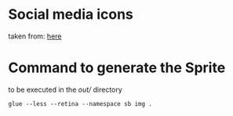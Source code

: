 # Social media icons
taken from: [here](http://icondock.com/free/vector-social-media-icons)

# Command to generate the Sprite
to be executed in the *out/* directory

    glue --less --retina --namespace sb img .
